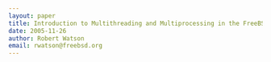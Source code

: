 ```yaml
---
layout: paper
title: Introduction to Multithreading and Multiprocessing in the FreeBSD SMPng Network Stack
date: 2005-11-26
author: Robert Watson
email: rwatson@freebsd.org
---
```


